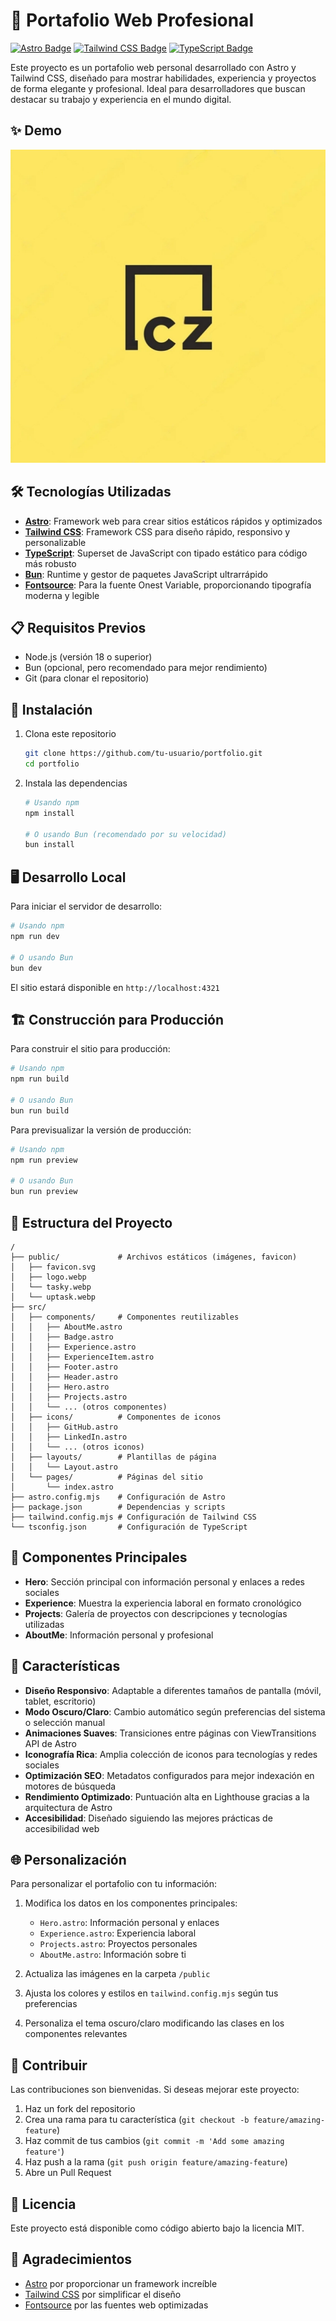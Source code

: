 # 🚀 Portafolio Web Profesional

[![Astro Badge](https://img.shields.io/badge/Astro-BC52EE?logo=astro&logoColor=fff&style=flat)](https://astro.build/)
[![Tailwind CSS Badge](https://img.shields.io/badge/Tailwind%20CSS-06B6D4?logo=tailwindcss&logoColor=fff&style=flat)](https://tailwindcss.com/)
[![TypeScript Badge](https://img.shields.io/badge/TypeScript-3178C6?logo=typescript&logoColor=fff&style=flat)](https://www.typescriptlang.org/)

Este proyecto es un portafolio web personal desarrollado con Astro y Tailwind CSS, diseñado para mostrar habilidades, experiencia y proyectos de forma elegante y profesional. Ideal para desarrolladores que buscan destacar su trabajo y experiencia en el mundo digital.

## ✨ Demo

![Portafolio Web Screenshot](public/logo.webp)

## 🛠️ Tecnologías Utilizadas

- **[Astro](https://astro.build/)**: Framework web para crear sitios estáticos rápidos y optimizados
- **[Tailwind CSS](https://tailwindcss.com/)**: Framework CSS para diseño rápido, responsivo y personalizable
- **[TypeScript](https://www.typescriptlang.org/)**: Superset de JavaScript con tipado estático para código más robusto
- **[Bun](https://bun.sh/)**: Runtime y gestor de paquetes JavaScript ultrarrápido
- **[Fontsource](https://fontsource.org/)**: Para la fuente Onest Variable, proporcionando tipografía moderna y legible

## 📋 Requisitos Previos

- Node.js (versión 18 o superior)
- Bun (opcional, pero recomendado para mejor rendimiento)
- Git (para clonar el repositorio)

## 🔧 Instalación

1. Clona este repositorio
   ```bash
   git clone https://github.com/tu-usuario/portfolio.git
   cd portfolio
   ```

2. Instala las dependencias
   ```bash
   # Usando npm
   npm install
   
   # O usando Bun (recomendado por su velocidad)
   bun install
   ```

## 🖥️ Desarrollo Local

Para iniciar el servidor de desarrollo:

```bash
# Usando npm
npm run dev

# O usando Bun
bun dev
```

El sitio estará disponible en `http://localhost:4321`

## 🏗️ Construcción para Producción

Para construir el sitio para producción:

```bash
# Usando npm
npm run build

# O usando Bun
bun run build
```

Para previsualizar la versión de producción:

```bash
# Usando npm
npm run preview

# O usando Bun
bun run preview
```

## 📁 Estructura del Proyecto

```
/
├── public/             # Archivos estáticos (imágenes, favicon)
│   ├── favicon.svg
│   ├── logo.webp
│   └── tasky.webp
│   └── uptask.webp
├── src/
│   ├── components/     # Componentes reutilizables
│   │   ├── AboutMe.astro
│   │   ├── Badge.astro
│   │   ├── Experience.astro
│   │   ├── ExperienceItem.astro
│   │   ├── Footer.astro
│   │   ├── Header.astro
│   │   ├── Hero.astro
│   │   ├── Projects.astro
│   │   └── ... (otros componentes)
│   ├── icons/          # Componentes de iconos
│   │   ├── GitHub.astro
│   │   ├── LinkedIn.astro
│   │   └── ... (otros iconos)
│   ├── layouts/        # Plantillas de página
│   │   └── Layout.astro
│   └── pages/          # Páginas del sitio
│       └── index.astro
├── astro.config.mjs    # Configuración de Astro
├── package.json        # Dependencias y scripts
├── tailwind.config.mjs # Configuración de Tailwind CSS
└── tsconfig.json       # Configuración de TypeScript
```

## 🧩 Componentes Principales

- **Hero**: Sección principal con información personal y enlaces a redes sociales
- **Experience**: Muestra la experiencia laboral en formato cronológico
- **Projects**: Galería de proyectos con descripciones y tecnologías utilizadas
- **AboutMe**: Información personal y profesional

## 🎨 Características

- **Diseño Responsivo**: Adaptable a diferentes tamaños de pantalla (móvil, tablet, escritorio)
- **Modo Oscuro/Claro**: Cambio automático según preferencias del sistema o selección manual
- **Animaciones Suaves**: Transiciones entre páginas con ViewTransitions API de Astro
- **Iconografía Rica**: Amplia colección de iconos para tecnologías y redes sociales
- **Optimización SEO**: Metadatos configurados para mejor indexación en motores de búsqueda
- **Rendimiento Optimizado**: Puntuación alta en Lighthouse gracias a la arquitectura de Astro
- **Accesibilidad**: Diseñado siguiendo las mejores prácticas de accesibilidad web

## 🌐 Personalización

Para personalizar el portafolio con tu información:

1. Modifica los datos en los componentes principales:
   - `Hero.astro`: Información personal y enlaces
   - `Experience.astro`: Experiencia laboral
   - `Projects.astro`: Proyectos personales
   - `AboutMe.astro`: Información sobre ti

2. Actualiza las imágenes en la carpeta `/public`

3. Ajusta los colores y estilos en `tailwind.config.mjs` según tus preferencias

4. Personaliza el tema oscuro/claro modificando las clases en los componentes relevantes

## 🤝 Contribuir

Las contribuciones son bienvenidas. Si deseas mejorar este proyecto:

1. Haz un fork del repositorio
2. Crea una rama para tu característica (`git checkout -b feature/amazing-feature`)
3. Haz commit de tus cambios (`git commit -m 'Add some amazing feature'`)
4. Haz push a la rama (`git push origin feature/amazing-feature`)
5. Abre un Pull Request

## 📄 Licencia

Este proyecto está disponible como código abierto bajo la licencia MIT.

## 👏 Agradecimientos

- [Astro](https://astro.build/) por proporcionar un framework increíble
- [Tailwind CSS](https://tailwindcss.com/) por simplificar el diseño
- [Fontsource](https://fontsource.org/) por las fuentes web optimizadas